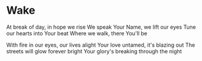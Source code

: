 # Wake

At break of day, in hope we rise
We speak Your Name, we lift our eyes
Tune our hearts into Your beat
Where we walk, there You'll be

With fire in our eyes, our lives alight
Your love untamed, it's blazing out
The streets will glow forever bright
Your glory's breaking through the night
